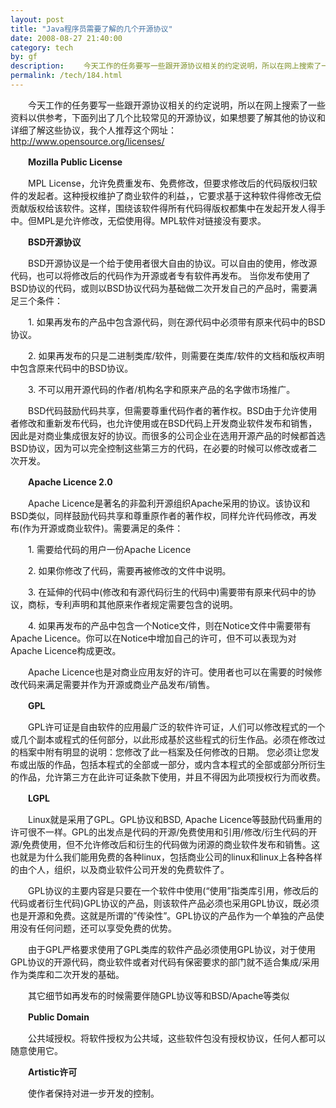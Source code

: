 ```yaml
---
layout: post
title: "Java程序员需要了解的几个开源协议"
date: 2008-08-27 21:40:00
category: tech
by: gf
description: 　　今天工作的任务要写一些跟开源协议相关的约定说明，所以在网上搜索了一些资料以供参考，下面列出了几个比较常见的开源协议，如果想要了解其他的协议和详细了解这些协议，我个人
permalink: /tech/184.html
---
```

　　今天工作的任务要写一些跟开源协议相关的约定说明，所以在网上搜索了一些资料以供参考，下面列出了几个比较常见的开源协议，如果想要了解其他的协议和详细了解这些协议，我个人推荐这个网址：http://www.opensource.org/licenses/

　　**Mozilla Public License**

　　MPL License，允许免费重发布、免费修改，但要求修改后的代码版权归软件的发起者。这种授权维护了商业软件的利益，，它要求基于这种软件得修改无偿贡献版权给该软件。这样，围绕该软件得所有代码得版权都集中在发起开发人得手中。但MPL是允许修改，无偿使用得。MPL软件对链接没有要求。

　　**BSD开源协议**

　　BSD开源协议是一个给于使用者很大自由的协议。可以自由的使用，修改源代码，也可以将修改后的代码作为开源或者专有软件再发布。 当你发布使用了BSD协议的代码，或则以BSD协议代码为基础做二次开发自己的产品时，需要满足三个条件：

　　1. 如果再发布的产品中包含源代码，则在源代码中必须带有原来代码中的BSD协议。

　　2. 如果再发布的只是二进制类库/软件，则需要在类库/软件的文档和版权声明中包含原来代码中的BSD协议。

　　3. 不可以用开源代码的作者/机构名字和原来产品的名字做市场推广。

　　BSD代码鼓励代码共享，但需要尊重代码作者的著作权。BSD由于允许使用者修改和重新发布代码，也允许使用或在BSD代码上开发商业软件发布和销售，因此是对商业集成很友好的协议。而很多的公司企业在选用开源产品的时候都首选BSD协议，因为可以完全控制这些第三方的代码，在必要的时候可以修改或者二次开发。

　　**Apache Licence 2.0**

　　Apache Licence是著名的非盈利开源组织Apache采用的协议。该协议和BSD类似，同样鼓励代码共享和尊重原作者的著作权，同样允许代码修改，再发布(作为开源或商业软件)。需要满足的条件：

　　1. 需要给代码的用户一份Apache Licence

　　2. 如果你修改了代码，需要再被修改的文件中说明。

　　3. 在延伸的代码中(修改和有源代码衍生的代码中)需要带有原来代码中的协议，商标，专利声明和其他原来作者规定需要包含的说明。

　　4. 如果再发布的产品中包含一个Notice文件，则在Notice文件中需要带有Apache Licence。你可以在Notice中增加自己的许可，但不可以表现为对Apache Licence构成更改。

　　Apache Licence也是对商业应用友好的许可。使用者也可以在需要的时候修改代码来满足需要并作为开源或商业产品发布/销售。

　　**GPL**

　　GPL许可证是自由软件的应用最广泛的软件许可证，人们可以修改程式的一个或几个副本或程式的任何部分，以此形成基於这些程式的衍生作品。必须在修改过的档案中附有明显的说明：您修改了此一档案及任何修改的日期。 您必须让您发布或出版的作品，包括本程式的全部或一部分，或内含本程式的全部或部分所衍生的作品，允许第三方在此许可证条款下使用，并且不得因为此项授权行为而收费。

　　**LGPL**

　　Linux就是采用了GPL。GPL协议和BSD, Apache Licence等鼓励代码重用的许可很不一样。GPL的出发点是代码的开源/免费使用和引用/修改/衍生代码的开源/免费使用，但不允许修改后和衍生的代码做为闭源的商业软件发布和销售。这也就是为什么我们能用免费的各种linux，包括商业公司的linux和linux上各种各样的由个人，组织，以及商业软件公司开发的免费软件了。

　　GPL协议的主要内容是只要在一个软件中使用(“使用”指类库引用，修改后的代码或者衍生代码)GPL协议的产品，则该软件产品必须也采用GPL协议，既必须也是开源和免费。这就是所谓的”传染性”。GPL协议的产品作为一个单独的产品使用没有任何问题，还可以享受免费的优势。

　　由于GPL严格要求使用了GPL类库的软件产品必须使用GPL协议，对于使用GPL协议的开源代码，商业软件或者对代码有保密要求的部门就不适合集成/采用作为类库和二次开发的基础。

　　其它细节如再发布的时候需要伴随GPL协议等和BSD/Apache等类似

　　**Public Domain**

　　公共域授权。将软件授权为公共域，这些软件包没有授权协议，任何人都可以随意使用它。

　　**Artistic许可**

　　使作者保持对进一步开发的控制。
